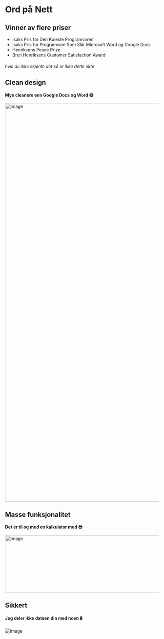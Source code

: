 # Ord på Nett

## Vinner av flere priser
* Isaks Pris for Den Kuleste Programvaren
* Isaks Pris for Programvare Som Slår Microsoft Word og Google Docs
* Henriksens Peace Prize
* Brun Henriksens Customer Satisfaction Award
###### hvis du ikke skjønte det så er ikke dette ekte

## Clean design
#### Mye cleanere enn Google Docs og Word 😄 
<img width="2519" height="1301" alt="image" src="https://github.com/user-attachments/assets/3a1a3cac-b6cc-475f-8732-df181c2612e9" />

## Masse funksjonalitet
#### Det er til og med en kalkulator med 😎
<img width="1467" height="187" alt="image" src="https://github.com/user-attachments/assets/58b8672a-a7e4-4198-8b79-555986d09429" />

## Sikkert
#### Jeg deler ikke dataen din med noen 🔒
![image](https://github.com/user-attachments/assets/fd03132b-72e3-4866-b41f-685806ebf1ef)
